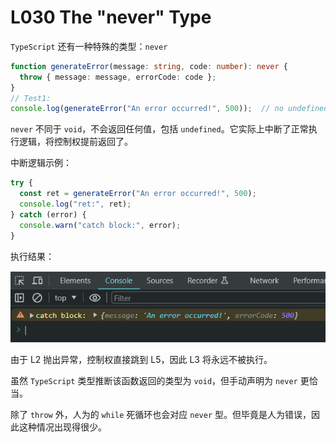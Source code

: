 # L030 The "never" Type



`TypeScript` 还有一种特殊的类型：`never`

```ts
function generateError(message: string, code: number): never {
  throw { message: message, errorCode: code };
}
// Test1:
console.log(generateError("An error occurred!", 500));  // no undefined appear
```

`never` 不同于 `void`，不会返回任何值，包括 `undefined`。它实际上中断了正常执行逻辑，将控制权提前返回了。

中断逻辑示例：

```ts
try {
  const ret = generateError("An error occurred!", 500);
  console.log("ret:", ret);
} catch (error) {
  console.warn("catch block:", error);
}
```

执行结果：

![break control flow](../assets/30-1.png)

由于 L2 抛出异常，控制权直接跳到 L5，因此 L3 将永远不被执行。

虽然 `TypeScript` 类型推断该函数返回的类型为 `void`，但手动声明为 `never` 更恰当。

除了 `throw` 外，人为的 `while` 死循环也会对应 `never` 型。但毕竟是人为错误，因此这种情况出现得很少。
